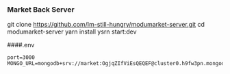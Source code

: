 ### Market Back Server

git clone https://github.com/Im-still-hungry/modumarket-server.git
cd modumarket-server
yarn install
ysrn start:dev

####.env
```
port=3000
MONGO_URL=mongodb+srv://market:OgjqZIfViEsQEQEF@cluster0.h9fw3pn.mongodb.net/test
```
